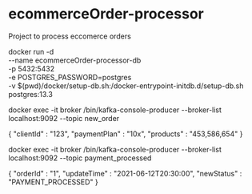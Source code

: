 # ecommerceOrder-processor
Project to process eccomerce orders

docker run -d \
    --name ecommerceOrder-processor-db \
    -p 5432:5432 \
    -e POSTGRES_PASSWORD=postgres \
    -v $(pwd)/docker/setup-db.sh:/docker-entrypoint-initdb.d/setup-db.sh \
    postgres:13.3


docker exec -it broker /bin/kafka-console-producer --broker-list localhost:9092 --topic new_order

{ "clientId" : "123", "paymentPlan" : "10x", "products" : "453,586,654" }

docker exec -it broker /bin/kafka-console-producer --broker-list localhost:9092 --topic payment_processed

{ "orderId" : "1", "updateTime" : "2021-06-12T20:30:00", "newStatus" : "PAYMENT_PROCESSED" }